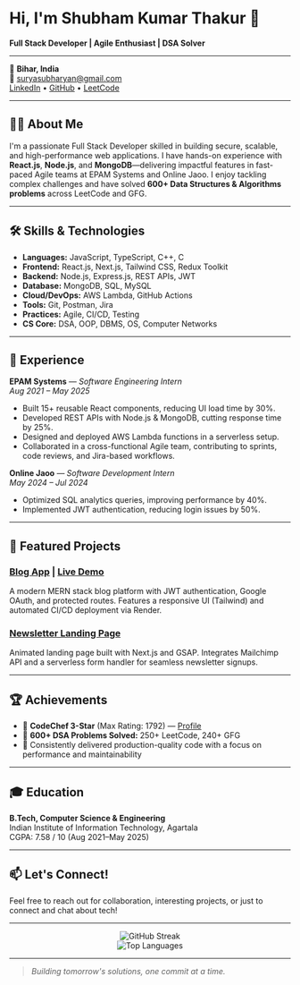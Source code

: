 # Hi, I'm Shubham Kumar Thakur 👋

**Full Stack Developer | Agile Enthusiast | DSA Solver**

---

📍 **Bihar, India**  
📧 [suryasubharyan@gmail.com](mailto:suryasubharyan@gmail.com)  
[LinkedIn](https://www.linkedin.com/in/shubham-thakur-6504b7229/) • [GitHub](https://github.com/suryasubharyan) • [LeetCode](https://leetcode.com/u/6207015637/)

---

## 👨‍💻 About Me

I'm a passionate Full Stack Developer skilled in building secure, scalable, and high-performance web applications. I have hands-on experience with **React.js**, **Node.js**, and **MongoDB**—delivering impactful features in fast-paced Agile teams at EPAM Systems and Online Jaoo. I enjoy tackling complex challenges and have solved **600+ Data Structures & Algorithms problems** across LeetCode and GFG.

---

## 🛠️ Skills & Technologies

- **Languages:** JavaScript, TypeScript, C++, C  
- **Frontend:** React.js, Next.js, Tailwind CSS, Redux Toolkit  
- **Backend:** Node.js, Express.js, REST APIs, JWT  
- **Database:** MongoDB, SQL, MySQL  
- **Cloud/DevOps:** AWS Lambda, GitHub Actions  
- **Tools:** Git, Postman, Jira  
- **Practices:** Agile, CI/CD, Testing  
- **CS Core:** DSA, OOP, DBMS, OS, Computer Networks

---

## 💼 Experience

**EPAM Systems** — *Software Engineering Intern*  
_Aug 2021 – May 2025_  
- Built 15+ reusable React components, reducing UI load time by 30%.  
- Developed REST APIs with Node.js & MongoDB, cutting response time by 25%.  
- Designed and deployed AWS Lambda functions in a serverless setup.  
- Collaborated in a cross-functional Agile team, contributing to sprints, code reviews, and Jira-based workflows.

**Online Jaoo** — *Software Development Intern*  
_May 2024 – Jul 2024_  
- Optimized SQL analytics queries, improving performance by 40%.  
- Implemented JWT authentication, reducing login issues by 50%.

---

## 🚀 Featured Projects

### [Blog App](https://github.com/suryasubharyan/blog-app) | [Live Demo](https://your-demo-link)
A modern MERN stack blog platform with JWT authentication, Google OAuth, and protected routes. Features a responsive UI (Tailwind) and automated CI/CD deployment via Render.

### [Newsletter Landing Page](https://github.com/suryasubharyan/newsletter-landing)
Animated landing page built with Next.js and GSAP. Integrates Mailchimp API and a serverless form handler for seamless newsletter signups.

---

## 🏆 Achievements

- 🏅 **CodeChef 3-Star** (Max Rating: 1792) — [Profile](https://www.codechef.com/users/your-handle)  
- 🧠 **600+ DSA Problems Solved:** 250+ LeetCode, 240+ GFG
- 🏅 Consistently delivered production-quality code with a focus on performance and maintainability

---

## 🎓 Education

**B.Tech, Computer Science & Engineering**  
Indian Institute of Information Technology, Agartala  
CGPA: 7.58 / 10 (Aug 2021–May 2025)

---

## 📫 Let's Connect!

Feel free to reach out for collaboration, interesting projects, or just to connect and chat about tech!

---

<p align="center">
  <img src="https://github-readme-streak-stats.herokuapp.com?user=suryasubharyan&theme=react&hide_border=true" alt="GitHub Streak" />
  <br>
  <img src="https://github-readme-stats.vercel.app/api/top-langs/?username=suryasubharyan&layout=compact&theme=react&hide_border=true" alt="Top Languages" />
</p>

---

> *Building tomorrow's solutions, one commit at a time.*
